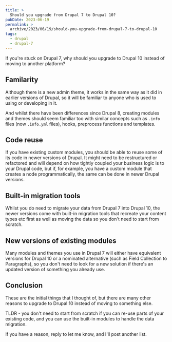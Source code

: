 ```yaml
---
title: >
  Should you upgrade from Drupal 7 to Drupal 10?
pubDate: 2023-06-19
permalink: >
  archive/2023/06/19/should-you-upgrade-from-drupal-7-to-drupal-10
tags:
  - drupal
  - drupal-7
---
```


If you're stuck on Drupal 7, why should you upgrade to Drupal 10 instead of moving to another platform?

## Familarity

Although there is a new admin theme, it works in the same way as it did in earlier versions of Drupal, so it will be familiar to anyone who is used to using or developing in it.

And whilst there have been differences since Drupal 8, creating modules and themes should seem familiar too with similar concepts such as `.info` files (now `.info.yml` files), hooks, preprocess functions and templates.

## Code reuse

If you have existing custom modules, you should be able to reuse some of its code in newer versions of Drupal. It might need to be restructured or refactored and will depend on how tightly coupled your business logic is to your Drupal code, but if, for example, you have a custom module that creates a node programmatically, the same can be done in newer Drupal versions.

## Built-in migration tools

Whilst you do need to migrate your data from Drupal 7 into Drupal 10, the newer versions come with built-in migration tools that recreate your content types etc first as well as moving the data so you don't need to start from scratch.

## New versions of existing modules

Many modules and themes you use in Drupal 7 will either have equivalent versions for Drupal 10 or a nominated alternative (such as Field Collection to Paragraphs), so you don't need to look for a new solution if there's an updated version of something you already use.

## Conclusion

These are the initial things that I thought of, but there are many other reasons to upgrade to Drupal 10 instead of moving to something else.

TLDR - you don't need to start from scratch if you can re-use parts of your existing code, and you can use the built-in modules to handle the data migration.

If you have a reason, reply to let me know, and I'll post another list.
